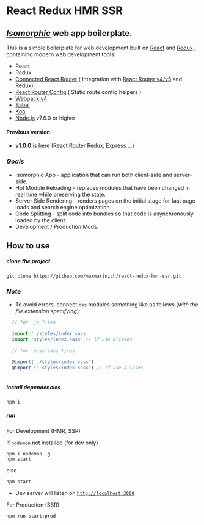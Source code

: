 # React Redux HMR SSR
## [_Isomorphic_](http://isomorphic.net/) web app boilerplate.

This is a simple boilerplate for web
development built on  [React](https://facebook.github.io/react/) and [Redux](http://redux.js.org/)
, containing modern web development
tools:
* React
* Redux
* [Connected React Router](https://github.com/supasate/connected-react-router) ( Integration with [React Router v4/v5](https://github.com/ReactTraining/react-router/tree/master/packages/react-router-redux) and Redux)
* [React Router Config](https://github.com/ReactTraining/react-router/tree/master/packages/react-router-config) ( Static route config helpers )
* [Webpack v4](https://webpack.js.org)
* [Babel](https://babeljs.io/)
* [Koa](https://koajs.com/)
* [Node.js](https://nodejs.org/) v7.6.0 or higher


#### Previous version 
* __v1.0.0__ is [here](https://github.com/maxmarinich/react-redux-hmr-ssr/tree/express) (React Router Redux, Express ...)

### _Goals_

* Isomorphic App - application that can run both client-side and server-side.
* Hot Module Reloading - replaces modules that have been changed in real time while preserving the state.
* Server Side Rendering - renders pages on the initial stage for fast page loads and search engine optimization.
* Code Splitting - split code into bundles so that code is asynchronously loaded by the client.
* Development / Production Mods.

## How to use
##### _clone the project_
```shell
git clone https://github.com/maxmarinich/react-redux-hmr-ssr.git
```

### _Note_
* To avoid errors, connect `css` modules something like as follows (_with the file extension specifying_):
```javascript
  // for .js files
  
  import './styles/index.sass'
  import 'styles/index.sass' // if use aliases   
  
  // for .scss|sass files
  
  @import('./styles/index.sass')   
  @import ('~styles/index.sass') // if use aliases
  
```

##### _install dependencies_
```shell
npm i
```

##### _run_
For Development (HMR, SSR)

If `nodemon` not installed (for dev only)

```shell
npm i nodemon -g
npm start
```
else

```shell
npm start
```
* Dev server will listen on [`http://localhost:3000`](http://localhost:3000)

For Production (SSR)

```shell
npm run start:prod
```
